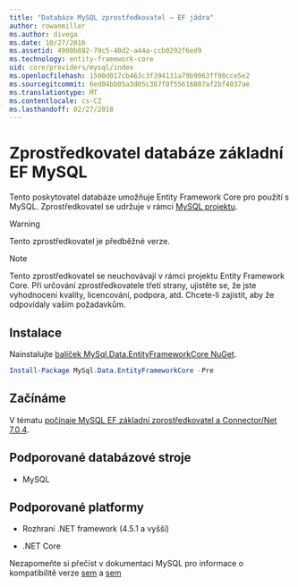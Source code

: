 ```yaml
---
title: "Databáze MySQL zprostředkovatel – EF jádra"
author: rowanmiller
ms.author: divega
ms.date: 10/27/2016
ms.assetid: 4900b882-79c5-40d2-a44a-ccb0292f6ed9
ms.technology: entity-framework-core
uid: core/providers/mysql/index
ms.openlocfilehash: 1500d017cb463c3f394131a79b9063ff90cce5e2
ms.sourcegitcommit: 6ed04bb05a3d05c367f0f55616807af2bf4037ae
ms.translationtype: MT
ms.contentlocale: cs-CZ
ms.lasthandoff: 02/27/2018
---
```

# <a name="mysql-ef-core-database-provider"></a>Zprostředkovatel databáze základní EF MySQL

Tento poskytovatel databáze umožňuje Entity Framework Core pro použití s MySQL. Zprostředkovatel se udržuje v rámci [MySQL projektu](http://dev.mysql.com).

> [!WARNING]  
> Tento zprostředkovatel je předběžné verze.

> [!NOTE]  
> Tento zprostředkovatel se neuchovávají v rámci projektu Entity Framework Core. Při určování zprostředkovatele třetí strany, ujistěte se, že jste vyhodnocení kvality, licencování, podpora, atd. Chcete-li zajistit, aby že odpovídaly vašim požadavkům.

## <a name="install"></a>Instalace

Nainstalujte [balíček MySql.Data.EntityFrameworkCore NuGet](https://www.nuget.org/packages/MySql.Data.EntityFrameworkCore).

``` powershell
Install-Package MySql.Data.EntityFrameworkCore -Pre
```

## <a name="get-started"></a>Začínáme

V tématu [počínaje MySQL EF základní zprostředkovatel a Connector/Net 7.0.4](http://insidemysql.com/howto-starting-with-mysql-ef-core-provider-and-connectornet-7-0-4/).

## <a name="supported-database-engines"></a>Podporované databázové stroje

* MySQL

## <a name="supported-platforms"></a>Podporované platformy

* Rozhraní .NET framework (4.5.1 a vyšší)

* .NET Core

Nezapomeňte si přečíst v dokumentaci MySQL pro informace o kompatibilitě verze [sem](https://dev.mysql.com/doc/connector-net/en/connector-net-versions.html) a [sem](https://dev.mysql.com/doc/connector-net/en/connector-net-entityframework-core.html)
